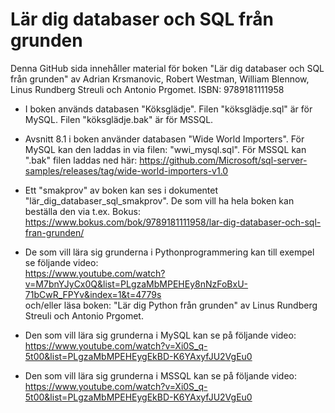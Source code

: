 # Lär dig databaser och SQL från grunden

Denna GitHub sida innehåller material för boken "Lär dig databaser och SQL från grunden" av Adrian Krsmanovic, Robert Westman, William Blennow, Linus Rundberg Streuli och Antonio Prgomet. ISBN: 9789181111958

* I boken används databasen "Köksglädje". Filen "köksglädje.sql" är för MySQL. Filen "köksglädje.bak" är för MSSQL.
* Avsnitt 8.1 i boken använder databasen "Wide World Importers". För MySQL kan den laddas in via filen: "wwi_mysql.sql". För MSSQL kan ".bak" filen laddas ned här: https://github.com/Microsoft/sql-server-samples/releases/tag/wide-world-importers-v1.0

* Ett "smakprov" av boken kan ses i dokumentet "lär_dig_databaser_sql_smakprov". De som vill ha hela boken kan beställa den via t.ex. Bokus: https://www.bokus.com/bok/9789181111958/lar-dig-databaser-och-sql-fran-grunden/
* De som vill lära sig grunderna i Pythonprogrammering kan till exempel se följande video: <br>
https://www.youtube.com/watch?v=M7bnYJyCx0Q&list=PLgzaMbMPEHEy8nNzFoBxU-71bCwR_FPYv&index=1&t=4779s <br>
och/eller läsa boken: "Lär dig Python från grunden" av Linus Rundberg Streuli och Antonio Prgomet. 

* Den som vill lära sig grunderna i MySQL kan se på följande video: [https://www.youtube.com/watch?v=Xi0S_q-5t00&list=PLgzaMbMPEHEygEkBD-K6YAxyfJU2VgEu0 ](https://www.youtube.com/watch?v=HXV3zeQKqGY&t=7566s)
* Den som vill lära sig grunderna i MSSQL kan se på följande video: https://www.youtube.com/watch?v=Xi0S_q-5t00&list=PLgzaMbMPEHEygEkBD-K6YAxyfJU2VgEu0
